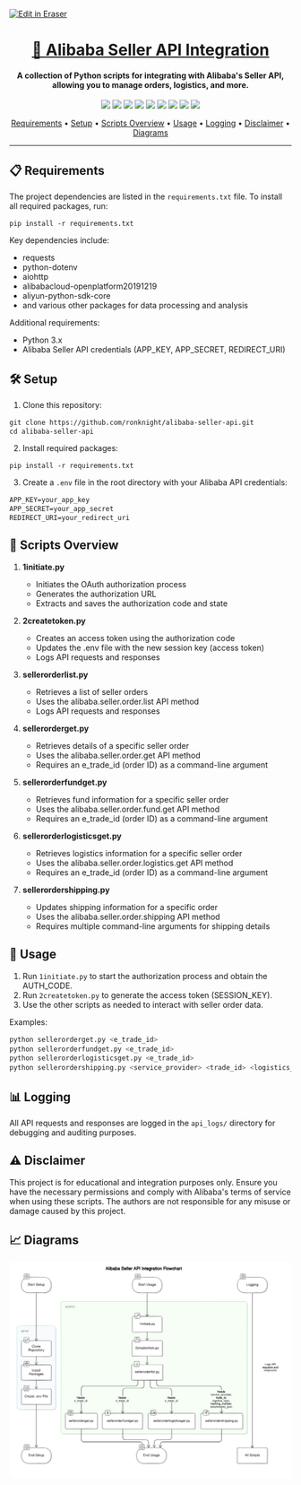 <p><a target="_blank" href="https://app.eraser.io/workspace/o8hc74AnQrLKcf0ufzUD" id="edit-in-eraser-github-link"><img alt="Edit in Eraser" src="https://firebasestorage.googleapis.com/v0/b/second-petal-295822.appspot.com/o/images%2Fgithub%2FOpen%20in%20Eraser.svg?alt=media&amp;token=968381c8-a7e7-472a-8ed6-4a6626da5501"></a></p>

# <h1 align="center"><a href="https://github.com/ronknight/alibaba-seller-api">🛒 Alibaba Seller API Integration</a></h1>

<h4 align="center">A collection of Python scripts for integrating with Alibaba's Seller API, allowing you to manage orders, logistics, and more.</h4>

<p align="center">
<a href="https://twitter.com/PinoyITSolution"><img src="https://img.shields.io/twitter/follow/PinoyITSolution?style=social"></a>
<a href="https://github.com/ronknight?tab=followers"><img src="https://img.shields.io/github/followers/ronknight?style=social"></a>
<a href="https://github.com/ronknight/ronknight/stargazers"><img src="https://img.shields.io/github/stars/BEPb/BEPb.svg?logo=github"></a>
<a href="https://github.com/ronknight/ronknight/network/members"><img src="https://img.shields.io/github/forks/BEPb/BEPb.svg?color=blue&logo=github"></a>
  <a href="https://youtube.com/@PinoyITSolution"><img src="https://img.shields.io/youtube/channel/subscribers/UCeoETAlg3skyMcQPqr97omg"></a>
<a href="https://github.com/ronknight/alibaba-seller-api/issues"><img src="https://img.shields.io/badge/contributions-welcome-brightgreen.svg?style=flat"></a>
<a href="https://github.com/ronknight/alibaba-seller-api/blob/master/LICENSE"><img src="https://img.shields.io/badge/License-MIT-yellow.svg"></a>
<a href="#"><img src="https://img.shields.io/badge/Made%20with-Python-1f425f.svg"></a>
<a href="https://github.com/ronknight"><img src="https://img.shields.io/badge/Made%20with%20%F0%9F%A4%8D%20by%20-%20Ronknight%20-%20red"></a>
</p>

<p align="center">
  <a href="#requirements">Requirements</a> •
  <a href="#setup">Setup</a> •
  <a href="#scripts-overview">Scripts Overview</a> •
  <a href="#usage">Usage</a> •
  <a href="#logging">Logging</a> •
  <a href="#disclaimer">Disclaimer</a> •
  <a href="#diagrams">Diagrams</a>
</p>

---

## 📋 Requirements

The project dependencies are listed in the `requirements.txt` file. To install all required packages, run:

```
pip install -r requirements.txt
```

Key dependencies include:

- requests
- python-dotenv
- aiohttp
- alibabacloud-openplatform20191219
- aliyun-python-sdk-core
- and various other packages for data processing and analysis

Additional requirements:

- Python 3.x
- Alibaba Seller API credentials (APP_KEY, APP_SECRET, REDIRECT_URI)

## 🛠️ Setup

1. Clone this repository:
```
git clone https://github.com/ronknight/alibaba-seller-api.git
cd alibaba-seller-api
```

2. Install required packages:
```
pip install -r requirements.txt
```

3. Create a `.env` file in the root directory with your Alibaba API credentials:
```
APP_KEY=your_app_key
APP_SECRET=your_app_secret
REDIRECT_URI=your_redirect_uri
```

## 📜 Scripts Overview

1. **1initiate.py**
    - Initiates the OAuth authorization process
    - Generates the authorization URL
    - Extracts and saves the authorization code and state

2. **2createtoken.py**
    - Creates an access token using the authorization code
    - Updates the .env file with the new session key (access token)
    - Logs API requests and responses

3. **sellerorderlist.py**
    - Retrieves a list of seller orders
    - Uses the alibaba.seller.order.list API method
    - Logs API requests and responses

4. **sellerorderget.py**
    - Retrieves details of a specific seller order
    - Uses the alibaba.seller.order.get API method
    - Requires an e_trade_id (order ID) as a command-line argument

5. **sellerorderfundget.py**
    - Retrieves fund information for a specific seller order
    - Uses the alibaba.seller.order.fund.get API method
    - Requires an e_trade_id (order ID) as a command-line argument

6. **sellerorderlogisticsget.py**
    - Retrieves logistics information for a specific seller order
    - Uses the alibaba.seller.order.logistics.get API method
    - Requires an e_trade_id (order ID) as a command-line argument

7. **sellerordershipping.py**
    - Updates shipping information for a specific order
    - Uses the alibaba.seller.order.shipping API method
    - Requires multiple command-line arguments for shipping details

## 🚀 Usage

1. Run `1initiate.py` to start the authorization process and obtain the AUTH_CODE.
2. Run `2createtoken.py` to generate the access token (SESSION_KEY).
3. Use the other scripts as needed to interact with seller order data.

Examples:

```bash
python sellerorderget.py <e_trade_id>
python sellerorderfundget.py <e_trade_id>
python sellerorderlogisticsget.py <e_trade_id>
python sellerordershipping.py <service_provider> <trade_id> <logistics_type> <tracking_number> <attachments_json>
```

## 📊 Logging

All API requests and responses are logged in the `api_logs/` directory for debugging and auditing purposes.

## ⚠️ Disclaimer

This project is for educational and integration purposes only. Ensure you have the necessary permissions and comply with Alibaba's terms of service when using these scripts. The authors are not responsible for any misuse or damage caused by this project.

## 📈 Diagrams

<!-- eraser-additional-files -->
<a href="/README-Alibaba Seller API Integration Flowchart-1.eraserdiagram" data-element-id="CIQeV1CwC1eI5bC16W0Qb"><img src="/.eraser/o8hc74AnQrLKcf0ufzUD___3Jivg2tjMecMlrHwbIVIBR8f7U03___---diagram----a7c8b791fff47f62f024852ab8b4a50e-Alibaba-Seller-API-Integration-Flowchart.png" alt="" data-element-id="CIQeV1CwC1eI5bC16W0Qb" /></a>
<!-- end-eraser-additional-files -->
